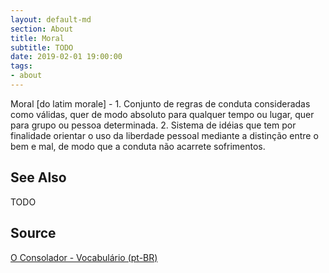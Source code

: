 ```yaml
---
layout: default-md
section: About
title: Moral
subtitle: TODO
date: 2019-02-01 19:00:00
tags:
- about
---
```


Moral [do latim morale] - 1. Conjunto de regras de conduta consideradas como válidas, quer de modo absoluto para qualquer tempo ou lugar, quer para grupo ou pessoa determinada. 2. Sistema de idéias que tem por finalidade orientar o uso da liberdade pessoal mediante a distinção entre o bem e mal, de modo que a conduta não acarrete sofrimentos.

## See Also
TODO

## Source
[O Consolador - Vocabulário (pt-BR)](http://www.oconsolador.com.br/linkfixo/vocabulario/principal.html)
